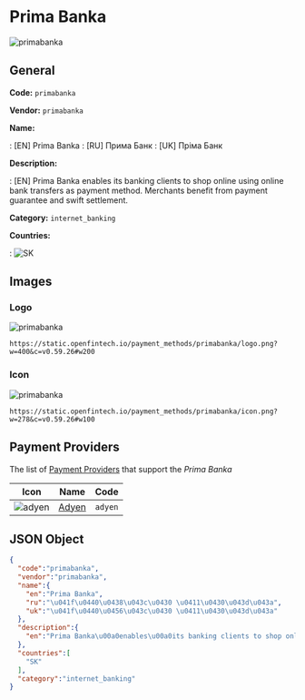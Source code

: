 
# Prima Banka 
![primabanka](https://static.openfintech.io/payment_methods/primabanka/logo.png?w=400&c=v0.59.26#w200)  

## General 
**Code:** `primabanka` 
 
**Vendor:** `primabanka` 
 
**Name:** 
 
:	[EN] Prima Banka 
:	[RU] Прима Банк 
:	[UK] Пріма Банк 
 
**Description:** 
 
: [EN] Prima Banka enables its banking clients to shop online using online bank transfers as payment method. Merchants benefit from payment guarantee and swift settlement.  
 
**Category:** `internet_banking` 
 
**Countries:** 
 
:	![SK](https://cdnjs.cloudflare.com/ajax/libs/flag-icon-css/3.3.0/flags/4x3/sk.svg#w24)  

## Images 

### Logo 
![primabanka](https://static.openfintech.io/payment_methods/primabanka/logo.png?w=400&c=v0.59.26#w200)  

```
https://static.openfintech.io/payment_methods/primabanka/logo.png?w=400&c=v0.59.26#w200
```  

### Icon 
![primabanka](https://static.openfintech.io/payment_methods/primabanka/icon.png?w=278&c=v0.59.26#w100)  

```
https://static.openfintech.io/payment_methods/primabanka/icon.png?w=278&c=v0.59.26#w100
```  

## Payment Providers 
 
The list of [Payment Providers](/providers) that support the _Prima Banka_ 

|Icon|Name|Code| 
|:---:|:---:|:---:| 
|![adyen](https://static.openfintech.io/payment_providers/adyen/icon.svg?w=278&c=v0.59.26#w100) |[Adyen](/payment-providers/adyen)|`adyen`| 
 

## JSON Object 

```json
{
  "code":"primabanka",
  "vendor":"primabanka",
  "name":{
    "en":"Prima Banka",
    "ru":"\u041f\u0440\u0438\u043c\u0430 \u0411\u0430\u043d\u043a",
    "uk":"\u041f\u0440\u0456\u043c\u0430 \u0411\u0430\u043d\u043a"
  },
  "description":{
    "en":"Prima Banka\u00a0enables\u00a0its banking clients to shop online using online bank transfers as payment method. Merchants benefit from payment guarantee and swift settlement.\u00a0"
  },
  "countries":[
    "SK"
  ],
  "category":"internet_banking"
}
```  

